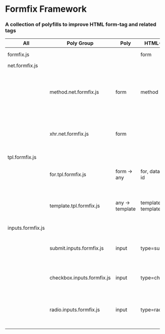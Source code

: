 # Formfix Framework

### A collection of polyfills to improve HTML form-tag and related tags


All   | Poly Group | Poly      | HTML-Tags       | Attrs                           | Description                                            
------|------------|-----------|-----------------|---------------------------------|----------------------------------------------------
formfix.js                   ||| form            | fix, data-fix                   |                                   
 | net.formfix.js             ||                 |                                 |  
 || method.net.formfix.js   |  form          | method                     | Allow additional HTTP methods (PUT, PATCH, DELETE)         
 || xhr.net.formfix.js   |  form          |                      | Network IO engine for XHR; with consistent events         
 | tpl.formfix.js          ||                 |                                 |   
 || for.tpl.formfix.js   |  form -> any          | for, data-for -> id                     | Allow `data-for` & `for` attr on form-tag         
 || template.tpl.formfix.js   |  any -> template          | template, data-template -> id                     | Allow `data-template` & `template` attr on any-tag         
 | inputs.formfix.js          ||                 |                                 |   
 || submit.inputs.formfix.js   |  input          | type=submit                     | Disable submit on form send; enable on receive         
 || checkbox.inputs.formfix.js |  input          | type=checkbox                   | Allow unchecked to be sent on submit                   
 || radio.inputs.formfix.js    |  input          | type=radio                      | Allow `data-current` & `current` for easier templating 